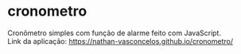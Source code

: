 # cronometro
Cronômetro simples com função de alarme feito com JavaScript.<br>
Link da aplicação: https://nathan-vasconcelos.github.io/cronometro/
